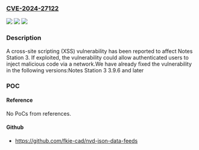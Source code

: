 ### [CVE-2024-27122](https://cve.mitre.org/cgi-bin/cvename.cgi?name=CVE-2024-27122)
![](https://img.shields.io/static/v1?label=Product&message=Notes%20Station%203&color=blue)
![](https://img.shields.io/static/v1?label=Version&message=3.9.x%3C%203.9.6%20&color=brighgreen)
![](https://img.shields.io/static/v1?label=Vulnerability&message=CWE-79&color=brighgreen)

### Description

A cross-site scripting (XSS) vulnerability has been reported to affect Notes Station 3. If exploited, the vulnerability could allow authenticated users to inject malicious code via a network.We have already fixed the vulnerability in the following versions:Notes Station 3 3.9.6 and later

### POC

#### Reference
No PoCs from references.

#### Github
- https://github.com/fkie-cad/nvd-json-data-feeds


